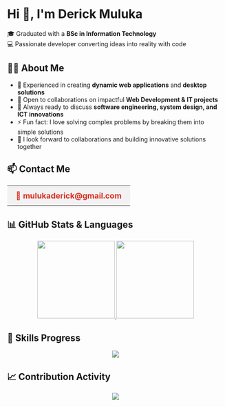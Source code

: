 # Hi 👋, I'm Derick Muluka  

🎓 Graduated with a **BSc in Information Technology**  
💻 Passionate developer converting ideas into reality with code  

## 👨‍💻 About Me  
- 🔭 Experienced in creating **dynamic web applications** and **desktop solutions**  
- 👯 Open to collaborations on impactful **Web Development & IT projects**  
- 💬 Always ready to discuss **software engineering, system design, and ICT innovations**  
- ⚡ Fun fact: I love solving complex problems by breaking them into simple solutions  
- 🤝 I look forward to collaborations and building innovative solutions together  

## 📫 Contact Me  

<div align="center">  
  <table>
    <tr>
      <td align="center" bgcolor="#f2f2f2" style="border-radius:10px; padding:12px 20px;">
        <b><span style="font-size:18px; color:#d93025;">📧 mulukaderick@gmail.com</span></b>
      </td>
    </tr>
  </table>
</div>  

## 📊 GitHub Stats & Languages  

<div align="center">  

<a href="https://github.com/DerickMuluka">  
  <img height="180em" src="https://github-readme-stats.vercel.app/api?username=DerickMuluka&show_icons=true&include_all_commits=true&count_private=true&theme=radical" />  
</a>  
<a href="https://github.com/DerickMuluka">  
  <img height="180em" src="https://github-readme-stats.vercel.app/api/top-langs/?username=DerickMuluka&layout=compact&langs_count=8&theme=radical" />  
</a>  

</div>  

## 🚀 Skills Progress  

<div align="center">  
  <img src="https://github-readme-stats.vercel.app/api/top-langs/?username=DerickMuluka&layout=donut&theme=radical" />  
</div>  

## 📈 Contribution Activity  

<div align="center">  
  <img src="https://github-readme-activity-graph.vercel.app/graph?username=DerickMuluka&theme=radical&hide_border=true" />  
</div>  
